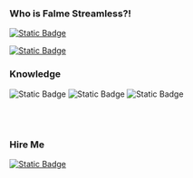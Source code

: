 ### Who is Falme Streamless?!

[![Static Badge](https://img.shields.io/badge/Portfolio-Falme.com.br-gray?style=for-the-badge&logoColor=White&labelColor=black&link=https%3A%2F%2Fdev.to%2Ffalme)](http://falme.com.br/portfolio/index.php)

[![Static Badge](https://img.shields.io/badge/Dev.to-Dev.to%2FFalme-gray?style=for-the-badge&logo=devdotto&logoColor=White&labelColor=black&link=https%3A%2F%2Fdev.to%2Ffalme)](https://dev.to/falme)

### Knowledge

![Static Badge](https://img.shields.io/badge/Game%20Development%2FUnity3D-gray?style=for-the-badge)
![Static Badge](https://img.shields.io/badge/Web%20Development-blue?style=for-the-badge)
![Static Badge](https://img.shields.io/badge/CyberSecurity-330033?style=for-the-badge)

<br />
<br />

### Hire Me

[![Static Badge](https://img.shields.io/badge/linkedin-0077B5?style=for-the-badge&logo=linkedin)][linkedin]


[website]: http://falme.com.br/portfolio/index.php
[twitter]: https://twitter.com/FalmeStreamless
[instagram]: https://www.instagram.com/falmestreamless/
[linkedin]: https://www.linkedin.com/in/falme/
[github]: https://github.com/Falme
[dev.to]: https://dev.to/falme
